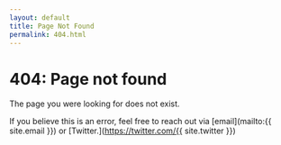```yaml
---
layout: default
title: Page Not Found
permalink: 404.html
---
```


# 404: Page not found

The page you were looking for does not exist.

If you believe this is an error, feel free to reach out via [email](mailto:{{ site.email }}) or [Twitter.](https://twitter.com/{{ site.twitter }})

